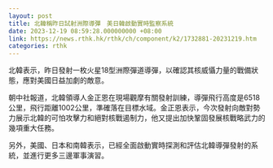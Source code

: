 ```yaml
---
layout: post
title: 北韓稱昨日試射洲際導彈　美日韓啟動實時監察系統
date: 2023-12-19 08:59:28.000000000 +08:00
link: https://news.rthk.hk/rthk/ch/component/k2/1732881-20231219.htm
categories: rthk
---
```


北韓表示，昨日發射一枚火星18型洲際彈道導彈，以確認其核威懾力量的戰備狀態，應對美國日益加劇的敵意。

朝中社報道，北韓領導人金正恩在現場觀摩有關發射訓練，導彈飛行高度是6518公里，飛行距離1002公里，準確落在目標水域。金正恩表示，今次發射向敵對勢力展示北韓的可怕攻擊力和絕對核戰遏制力，他又提出加快鞏固發展核戰略武力的幾項重大任務。

另外，美國、日本和南韓表示，已經全面啟動實時探測和評估北韓導彈發射的系統，並進行更多三邊軍事演習。
